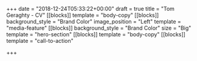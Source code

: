 +++
date = "2018-12-24T05:33:22+00:00"
draft = true
title = "Tom Geraghty - CV"
[[blocks]]
template = "body-copy"
[[blocks]]
background_style = "Brand Color"
image_position = "Left"
template = "media-feature"
[[blocks]]
background_style = "Brand Color"
size = "Big"
template = "hero-section"
[[blocks]]
template = "body-copy"
[[blocks]]
template = "call-to-action"

+++
